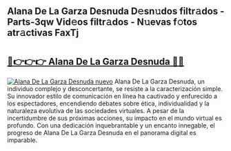 ## Alana De La Garza Desnuda D𝚎sn𝚞dos filtr𝚊dos - Parts-3qw Vid𝚎os filtr𝚊dos - N𝚞evas f𝚘tos atr𝚊ctivas FaxTj

# <h2><a href="http://mbav43o.tromn.icu/?c=Alana+De+La+Garza+Desnuda">🔗👉👉👉 Alana De La Garza Desnuda 🔗🔗</a></h2>

[![Alana De La Garza Desnuda nuevo](https://i.imgur.com/pEAQMta.gif)](http://mbav43o.tromn.icu/?c=Alana+De+La+Garza+Desnuda)
Alana De La Garza Desnuda, un individuo complejo y desconcertante, se resiste a la caracterización simple. Su innovador estilo de comunicación en línea ha cautivado y enfurecido a los espectadores, encendiendo debates sobre ética, individualidad y la naturaleza evolutiva de las sociedades virtuales. A pesar de la incertidumbre de sus próximas acciones, su impacto en el mundo virtual es profundo. Con una dedicación inquebrantable y un encanto innegable, el progreso de Alana De La Garza Desnuda en el panorama digital es imparable.
